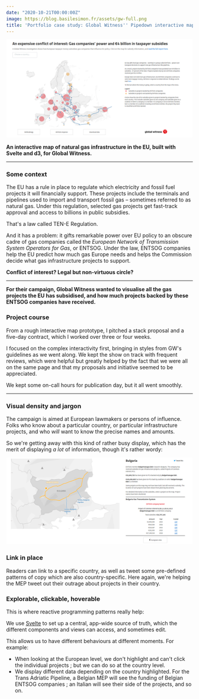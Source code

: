 ```yaml
---
date: "2020-10-21T00:00:00Z"
image: https://blog.basilesimon.fr/assets/gw-full.png
title: 'Portfolio case study: Global Witness'' Pipedown interactive map'
---
```


![Pipedown screenshot](assets/gw-full.png)

**An interactive map of natural gas infrastructure in the EU, built with Svelte and d3, for Global Witness.**

---

### Some context

The EU has a rule in place to regulate which electricity and fossil fuel projects it will financially support. These projects include the terminals and pipelines used to import and transport fossil gas – sometimes referred to as natural gas. Under this regulation, selected gas projects get fast-track approval and access to billions in public subsidies.

That's a law called TEN-E Regulation.

And it has a problem: it gifts remarkable power over EU policy to an obscure cadre of gas companies called the _European Network of Transmission System Operators for Gas_, or ENTSOG. Under the law, ENTSOG companies help the EU predict how much gas Europe needs and helps the Commission decide what gas infrastructure projects to support.

**Conflict of interest? Legal but non-virtuous circle?**

---

**For their campaign, Global Witness wanted to visualise all the gas projects the EU has subsidised, and how much projects backed by these ENTSOG companies have received.**

### Project course
From a rough interactive map prototype, I pitched a stack proposal and a five-day contract, which I worked over three or four weeks.

I focused on the complex interactivity first, bringing in styles from GW's guidelines as we went along. We kept the show on track with frequent reviews, which were helpful but greatly helped by the fact that we were all on the same page and that my proposals and initiative seemed to be appreciated.

We kept some on-call hours for publication day, but it all went smoothly.

---

### Visual density and jargon
The campaign is aimed at European lawmakers or persons of influence. Folks who know about a particular country, or particular infrastructure projects, and who _will_ want to know the precise names and amounts.

So we're getting away with this kind of rather busy display, which has the merit of displaying _a lot_ of information, though it's rather wordy:

![](assets/gw-bulgaria.png)

### Link in place
Readers can link to a specific country, as well as tweet some pre-defined patterns of copy which are also country-specific. Here again, we're helping the MEP tweet out their outrage about projects in their country.

### Explorable, clickable, hoverable
This is where reactive programming patterns really help:

We use [Svelte](https://svelte.dev/) to set up a central, app-wide source of truth, which the different components and views can access, and sometimes edit.

This allows us to have different behaviours at different moments. For example:
+ When looking at the European level, we don't highlight and can't click the individual projects ; but we can do so at the country level.
+ We display different data depending on the country highlighted. For the Trans Adriatic Pipeline, a Belgian MEP will see the funding of Belgian ENTSOG companies ; an Italian will see their side of the projects, and so on.
